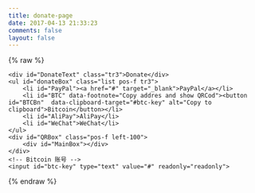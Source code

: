 ```yaml
---
title: donate-page
date: 2017-04-13 21:33:23
comments: false
layout: false
---
```

{% raw %}
<!DOCTYPE html>
<html lang="zh">
<head>
	<meta charset="UTF-8">
	<title>Donate-Page</title>
	<meta name="viewport" content="width=device-width, initial-scale=1, minimum-scale=1.0, maximum-scale=1.0, minimal-ui" /><!--禁止缩放-->
	<link rel="stylesheet" href="style.css">
	<script src="https://ajax.aspnetcdn.com/ajax/jQuery/jquery-2.0.3.min.js"></script>
	<script src="https://cdnjs.cloudflare.com/ajax/libs/clipboard.js/1.5.10/clipboard.min.js"></script>
	<!-- clipboard.js 是 JS 复制文本的库 -->
	<script src="script.js"></script>
</head>
<body>

	<div id="DonateText" class="tr3">Donate</div>
	<ul id="donateBox" class="list pos-f tr3">
		<li id="PayPal"><a href="#" target="_blank">PayPal</a></li>
		<li id="BTC" data-footnote="Copy addres and show QRCod"><button id="BTCBn"  data-clipboard-target="#btc-key" alt="Copy to clipboard">Bitcoin</button></li>
		<li id="AliPay">AliPay</li>
		<li id="WeChat">WeChat</li>
	</ul>
	<div id="QRBox" class="pos-f left-100">
		<div id="MainBox"></div>
	</div>
	<!-- Bitcoin 账号 -->
	<input id="btc-key" type="text" value="#" readonly="readonly">
</body>
</html>

{% endraw %}
